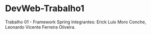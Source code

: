 # DevWeb-Trabalho1
Trabalho 01 - Framework Spring 
Integrantes: Erick Luis Moro Conche, Leonardo Vicente Ferreira Oliveira.

